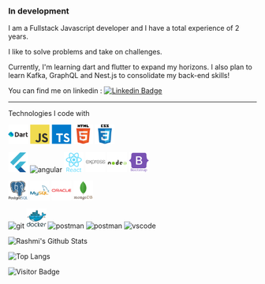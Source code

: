 ### In development

I am a Fullstack Javascript developer and I have a total experience of 2 years.

I like to solve problems and take on challenges.

Currently, I'm learning dart and flutter to expand my horizons.
I also plan to learn Kafka, GraphQL and Nest.js to consolidate my back-end skills!

You can find me on linkedin : <a href="https://www.linkedin.com/in/alexandre-meddas/"><img src="https://camo.githubusercontent.com/5d69d33a89a80f4557434490777a6f8a8c37bb403e549e806411b61bff88327d/68747470733a2f2f696d672e736869656c64732e696f2f62616467652f2d4c696e6b6564496e2d626c75653f7374796c653d666c61742d737175617265266c6f676f3d4c696e6b6564696e266c6f676f436f6c6f723d7768697465266c696e6b3d68747470733a2f2f7777772e6c696e6b6564696e2e636f6d2f696e2f68656d616e74686b6f6c6c69706172612f" alt="Linkedin Badge" data-canonical-src="https://img.shields.io/badge/-LinkedIn-blue?style=flat-square&amp;logo=Linkedin&amp;logoColor=white&amp;link=https://www.linkedin.com/in/alexandre-meddas/" style="max-width: 100%;"></a>

----------------------------------------------------------------------------------------

<!-- Version française

Je suis un développeur Fullstack Javascript et je possède une expérience total de 2 ans.

J'aime résoudre des problèmes et relever des défis.

Actuellement, j'apprend dart et flutter pour élargir mes horizons.
Je compte aussi apprendre Kafka, GraphQL et Nest.js pour consolider mes compétences en back-end !

Tu peux me retrouver sur linkedin : <a href="https://www.linkedin.com/in/alexandre-meddas/"><img src="https://camo.githubusercontent.com/5d69d33a89a80f4557434490777a6f8a8c37bb403e549e806411b61bff88327d/68747470733a2f2f696d672e736869656c64732e696f2f62616467652f2d4c696e6b6564496e2d626c75653f7374796c653d666c61742d737175617265266c6f676f3d4c696e6b6564696e266c6f676f436f6c6f723d7768697465266c696e6b3d68747470733a2f2f7777772e6c696e6b6564696e2e636f6d2f696e2f68656d616e74686b6f6c6c69706172612f" alt="Linkedin Badge" data-canonical-src="https://img.shields.io/badge/-LinkedIn-blue?style=flat-square&amp;logo=Linkedin&amp;logoColor=white&amp;link=https://www.linkedin.com/in/alexandre-meddas/" style="max-width: 100%;"></a> -->

Technologies I code with 

<p>
  <p class="languages">
    <img src="https://raw.githubusercontent.com/devicons/devicon/master/icons/dart/dart-original-wordmark.svg" alt="dart" width="40" height="40"/>
    <img src="https://raw.githubusercontent.com/devicons/devicon/master/icons/javascript/javascript-original.svg" alt="javascript" width="40" height="40"/>
    <img src="https://raw.githubusercontent.com/devicons/devicon/master/icons/typescript/typescript-original.svg" alt="typescript" width="40" height="40"/>
<!--     <img src="https://raw.githubusercontent.com/devicons/devicon/master/icons/java/java-original-wordmark.svg" alt="java" width="40" height="40"/> -->
    <img src="https://raw.githubusercontent.com/devicons/devicon/master/icons/html5/html5-original-wordmark.svg" alt="html5" width="40" height="40"/>
    <img src="https://raw.githubusercontent.com/devicons/devicon/master/icons/css3/css3-original-wordmark.svg" alt="css3" width="40" height="40"/>
  </p>
  <p class="framework">
    <img src="https://raw.githubusercontent.com/devicons/devicon/master/icons/flutter/flutter-original.svg" alt="flutter" width="40" height="40"/>
    <img src="https://angular.io/assets/images/logos/angular/angular.svg" alt="angular" width="40" height="40"/>
    <img src="https://raw.githubusercontent.com/devicons/devicon/master/icons/react/react-original-wordmark.svg" alt="react" width="40" height="40"/>
    <img src="https://raw.githubusercontent.com/devicons/devicon/master/icons/express/express-original-wordmark.svg" alt="express" width="40" height="40"/>
    <img src="https://raw.githubusercontent.com/devicons/devicon/master/icons/nodejs/nodejs-original-wordmark.svg" alt="node" width="40" height="40"/>
    <img src="https://raw.githubusercontent.com/devicons/devicon/master/icons/bootstrap/bootstrap-plain-wordmark.svg" alt="bootstrap" width="40" height="40"/>
<!--     <img src="https://raw.githubusercontent.com/devicons/devicon/master/icons/spring/spring-original-wordmark.svg" alt="spring" width="40" height="40"/> -->
<!--      <img src="https://www.vectorlogo.zone/logos/hibernate/hibernate-icon.svg" alt="hibernate" width="40" height="40"/> -->
  </p>
  <p class="database">
    <img src="https://raw.githubusercontent.com/devicons/devicon/master/icons/postgresql/postgresql-original-wordmark.svg" alt="postgresql" width="40" height="40"/>
    <img src="https://raw.githubusercontent.com/devicons/devicon/master/icons/mysql/mysql-original-wordmark.svg" alt="mysql" width="40" height="40"/>
    <img src="https://raw.githubusercontent.com/devicons/devicon/master/icons/oracle/oracle-original.svg" alt="oracle" width="40" height="40"/>
  <img src="https://raw.githubusercontent.com/devicons/devicon/master/icons/mongodb/mongodb-original-wordmark.svg" alt="mongodb" width="40" height="40"/>
  </p>
  <p class="tools">
    <img src="https://www.vectorlogo.zone/logos/git-scm/git-scm-icon.svg" alt="git" width="40" height="40"/>
  <img src="https://raw.githubusercontent.com/devicons/devicon/master/icons/docker/docker-original-wordmark.svg" alt="docker" width="40" height="40"/>
  <!-- Décommenter les compétences une fois maitrisées
  <img src="https://www.vectorlogo.zone/logos/kubernetes/kubernetes-icon.svg" alt="kubernetes" width="40" height="40"/>
  <img src="https://www.vectorlogo.zone/logos/jenkins/jenkins-icon.svg" alt="jenkins" width="40" height="40"/>
  <img src="https://raw.githubusercontent.com/devicons/devicon/master/icons/apachekafka/apachekafka-original-wordmark.svg" alt="kafka" width="40" height="40"/>
-->
  <img src="https://www.vectorlogo.zone/logos/firebase/firebase-icon.svg" alt="postman" width="40" height="40"/>
  <img src="https://www.vectorlogo.zone/logos/getpostman/getpostman-icon.svg" alt="postman" width="40" height="40"/>
<!--   <img src="https://seeklogo.com/images/I/intellij-idea-logo-F0395EF783-seeklogo.com.png" alt="intelliJ" width="40" height="40"/> -->
  <img src="https://seeklogo.com/images/V/visual-studio-code-logo-284BC24C39-seeklogo.com.png" alt="vscode" width="40" height="40"/>
  </p>
</p>

![Rashmi's Github Stats](https://github-readme-stats.vercel.app/api?username=Mdidu&count_private=true&show_icons=true&include_all_commits=true)

![Top Langs](https://github-readme-stats.vercel.app/api/top-langs/?username=Mdidu&hide=TeX&layout=compact)

![Visitor Badge](https://visitor-badge.laobi.icu/badge?page_id=Mdidu.Mdidu)
<!--
**Mdidu/Mdidu** is a ✨ _special_ ✨ repository because its `README.md` (this file) appears on your GitHub profile.

Here are some ideas to get you started:

- 🔭 I’m currently working on ...
- 🌱 I’m currently learning ...
- 👯 I’m looking to collaborate on ...
- 🤔 I’m looking for help with ...
- 💬 Ask me about ...
- 📫 How to reach me: ...
- 😄 Pronouns: ...
- ⚡ Fun fact: ...
-->

